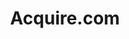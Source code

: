 ---
blog: https://blog.acquire.com/
facebook: https://facebook.com/acquiredotcom
instagram: https://instagram.com/acquiredotcom
linkedin: https://linkedin.com/company/acquiredotcom
logohandle: acquire
sort: acquire
title: Acquire.com
twitter: https://x.com/acquiredotcom
website: https://acquire.com/
youtube: https://youtube.com/@acquiredotcom
---